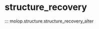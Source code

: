 <!--
 * @Author: TMJ
 * @Date: 2024-02-16 16:20:29
 * @LastEditors: TMJ
 * @LastEditTime: 2024-10-10 18:28:26
 * @Description: 请填写简介
-->
# structure_recovery

::: molop.structure.structure_recovery_alter
